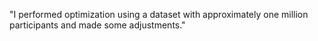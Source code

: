 "I performed optimization using a dataset with approximately one million participants and made some adjustments."

